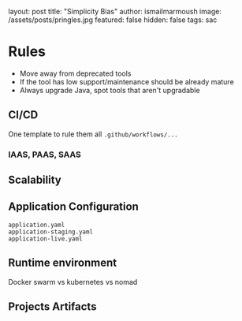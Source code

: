 
layout: post
title:  "Simplicity Bias"
author: ismailmarmoush
image: /assets/posts/pringles.jpg
featured: false
hidden: false
tags: sac

# Rules

* Move away from deprecated tools
* If the tool has low support/maintenance should be already mature  
* Always upgrade Java, spot tools that aren't upgradable

## CI/CD

One template to rule them all `.github/workflows/...`

### IAAS, PAAS, SAAS

##

## Scalability

## Application Configuration

```
application.yaml
application-staging.yaml
application-live.yaml
```

## Runtime environment

Docker swarm vs kubernetes vs nomad

## Projects Artifacts